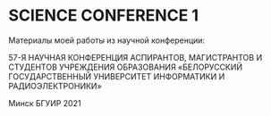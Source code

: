 # SCIENCE CONFERENCE 1

Материалы моей работы из научной конференции:

57-Я НАУЧНАЯ КОНФЕРЕНЦИЯ АСПИРАНТОВ, МАГИСТРАНТОВ И СТУДЕНТОВ УЧРЕЖДЕНИЯ ОБРАЗОВАНИЯ «БЕЛОРУССКИЙ ГОСУДАРСТВЕННЫЙ УНИВЕРСИТЕТ ИНФОРМАТИКИ И РАДИОЭЛЕКТРОНИКИ»

Минск БГУИР 2021
